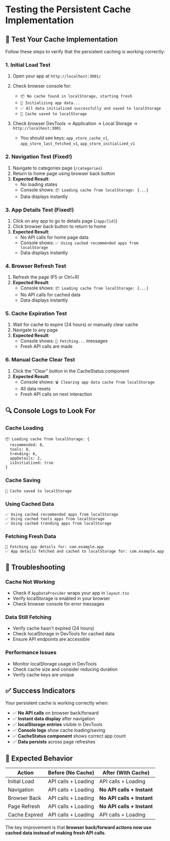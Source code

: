 # Testing the Persistent Cache Implementation

## 🧪 **Test Your Cache Implementation**

Follow these steps to verify that the persistent caching is working correctly:

### **1. Initial Load Test**
1. Open your app at `http://localhost:3001/`
2. Check browser console for:
   - `📦 No cache found in localStorage, starting fresh`
   - `🚀 Initializing app data...`
   - `✅ All data initialized successfully and saved to localStorage`
   - `💾 Cache saved to localStorage`

3. Check browser DevTools → Application → Local Storage → `http://localhost:3001`
   - You should see keys: `app_store_cache_v1`, `app_store_last_fetched_v1`, `app_store_initialized_v1`

### **2. Navigation Test (Fixed!)**
1. Navigate to categories page (`/categories`)
2. Return to home page using browser back button
3. **Expected Result**: 
   - No loading states
   - Console shows: `📦 Loading cache from localStorage: {...}`
   - Data displays instantly

### **3. App Details Test (Fixed!)**
1. Click on any app to go to details page (`/app/[id]`)
2. Click browser back button to return to home
3. **Expected Result**:
   - No API calls for home page data
   - Console shows: `✅ Using cached recommended apps from localStorage`
   - Data displays instantly

### **4. Browser Refresh Test**
1. Refresh the page (F5 or Ctrl+R)
2. **Expected Result**:
   - Console shows: `📦 Loading cache from localStorage: {...}`
   - No API calls for cached data
   - Data displays instantly

### **5. Cache Expiration Test**
1. Wait for cache to expire (24 hours) or manually clear cache
2. Navigate to any page
3. **Expected Result**:
   - Console shows: `🚀 Fetching...` messages
   - Fresh API calls are made

### **6. Manual Cache Clear Test**
1. Click the "Clear" button in the CacheStatus component
2. **Expected Result**:
   - Console shows: `🗑️ Clearing app data cache from localStorage`
   - All data resets
   - Fresh API calls on next interaction

## 🔍 **Console Logs to Look For**

### **Cache Loading**
```
📦 Loading cache from localStorage: {
  recommended: 8,
  tools: 8,
  trending: 6,
  appDetails: 2,
  isInitialized: true
}
```

### **Cache Saving**
```
💾 Cache saved to localStorage
```

### **Using Cached Data**
```
✅ Using cached recommended apps from localStorage
✅ Using cached tools apps from localStorage
✅ Using cached trending apps from localStorage
```

### **Fetching Fresh Data**
```
🚀 Fetching app details for: com.example.app
✅ App details fetched and cached to localStorage for: com.example.app
```

## 🐛 **Troubleshooting**

### **Cache Not Working**
- Check if `AppDataProvider` wraps your app in `layout.tsx`
- Verify localStorage is enabled in your browser
- Check browser console for error messages

### **Data Still Fetching**
- Verify cache hasn't expired (24 hours)
- Check localStorage in DevTools for cached data
- Ensure API endpoints are accessible

### **Performance Issues**
- Monitor localStorage usage in DevTools
- Check cache size and consider reducing duration
- Verify cache keys are unique

## ✅ **Success Indicators**

Your persistent cache is working correctly when:
- ✅ **No API calls** on browser back/forward
- ✅ **Instant data display** after navigation
- ✅ **localStorage entries** visible in DevTools
- ✅ **Console logs** show cache loading/saving
- ✅ **CacheStatus component** shows correct app count
- ✅ **Data persists** across page refreshes

## 🎯 **Expected Behavior**

| Action | Before (No Cache) | After (With Cache) |
|--------|-------------------|-------------------|
| Initial Load | API calls + Loading | API calls + Loading |
| Navigation | API calls + Loading | **No API calls + Instant** |
| Browser Back | API calls + Loading | **No API calls + Instant** |
| Page Refresh | API calls + Loading | **No API calls + Instant** |
| Cache Expired | API calls + Loading | API calls + Loading |

The key improvement is that **browser back/forward actions now use cached data instead of making fresh API calls**.
